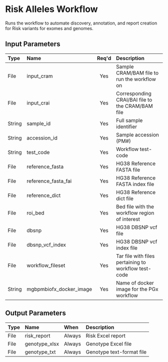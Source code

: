 # Risk Alleles Workflow
Runs the workflow to automate discovery, annotation, and report creation for Risk variants for exomes and genomes.

## Input Parameters
| Type | Name | Req'd | Description | 
| :--- | :--- | :---: | :--- |
| File | input_cram | Yes | Sample CRAM/BAM file to run the workflow on |
| File | input_crai | Yes | Corresponding CRAI/BAI file to the CRAM/BAM file |
| String | sample_id | Yes | Full sample identifier |
| String | accession_id | Yes | Sample accession (PM#) |
| String | test_code | Yes | Workflow test-code |
| File | reference_fasta | Yes | HG38 Reference FASTA file |
| File | reference_fasta_fai | Yes | HG38 Reference FASTA index file |
| File | reference_dict | Yes | HG38 Reference dict file |
| File | roi_bed | Yes | Bed file with the workflow region of interest |
| File | dbsnp | Yes | HG38 DBSNP vcf file |
| File | dbsnp_vcf_index | Yes | HG38 DBSNP vcf index file |
| File | workflow_fileset | Yes | Tar file with files pertaining to workflow test-code |
| String | mgbpmbiofx_docker_image | Yes | Name of docker image for the PGx workflow |

## Output Parameters
| Type | Name | When | Description |
| :--- | :--- | :--- | :--- |
| File | risk_report | Always | Risk Excel report |
| File | genotype_xlsx | Always | Genotype Excel file |
| File | genotype_txt | Always | Genotype text-format file |